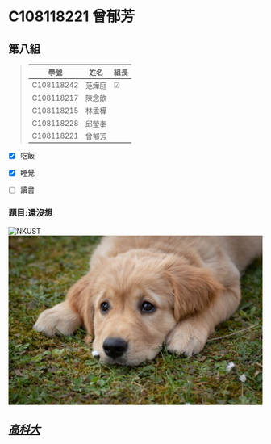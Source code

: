 # C108118221 曾郁芳
## 第八組
>  學號       |  姓名  | 組長 |
> ------------|------ | -----|
> C108118242  | 范燁庭 |   ☑ |
> C108118217  | 陳念歆 |      |
> C108118215  | 林孟樺 |      |
> C108118228  | 邱瑩奉 |      |
> C108118221  | 曾郁芳 |      |
- [x] 吃飯
- [x] 睡覺
- [ ] 讀書


### 題目:還沒想

![NKUST](https://www.nkust.edu.tw/var/file/0/1000/img/513/182513897.png "NKUST")
![dog](https://github.com/Tseng-Yu-Fang/2021_3B/blob/main/1.jpg "dog")
## *[高科大](https://www.nkust.edu.tw/)*
